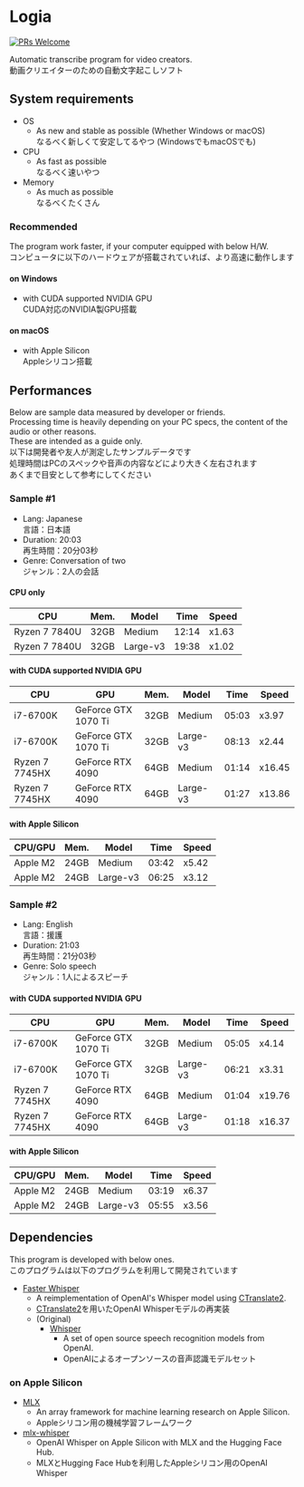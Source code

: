# Logia

[![PRs Welcome](https://img.shields.io/badge/PRs-welcome-brightgreen.svg?style=flat-square)](https://makeapullrequest.com)

Automatic transcribe program for video creators.  
動画クリエイターのための自動文字起こしソフト

## System requirements

* OS
  * As new and stable as possible (Whether Windows or macOS)  
    なるべく新しくて安定してるやつ (WindowsでもmacOSでも)
* CPU
  * As fast as possible  
    なるべく速いやつ
* Memory
  * As much as possible  
    なるべくたくさん

### Recommended

The program work faster, if your computer equipped with below H/W.  
コンピュータに以下のハードウェアが搭載されていれば、より高速に動作します

#### on Windows
* with CUDA supported NVIDIA GPU  
  CUDA対応のNVIDIA製GPU搭載

#### on macOS
* with Apple Silicon  
  Appleシリコン搭載

## Performances

Below are sample data measured by developer or friends.  
Processing time is heavily depending on your PC specs, the content of the audio or other reasons.  
These are intended as a guide only.  
以下は開発者や友人が測定したサンプルデータです  
処理時間はPCのスペックや音声の内容などにより大きく左右されます  
あくまで目安として参考にしてください

### Sample #1
* Lang: Japanese  
  言語：日本語
* Duration: 20:03  
  再生時間：20分03秒
* Genre: Conversation of two  
  ジャンル：2人の会話

#### CPU only
| CPU           | Mem. | Model    | Time  | Speed |
|---------------|------|----------|-------|-------|
| Ryzen 7 7840U | 32GB | Medium   | 12:14 | x1.63 |
| Ryzen 7 7840U | 32GB | Large-v3 | 19:38 | x1.02 |

#### with CUDA supported NVIDIA GPU
| CPU            | GPU                 | Mem. | Model    | Time  | Speed  |
|----------------|---------------------|------|----------|-------|--------|
| i7-6700K       | GeForce GTX 1070 Ti | 32GB | Medium   | 05:03 | x3.97  |
| i7-6700K       | GeForce GTX 1070 Ti | 32GB | Large-v3 | 08:13 | x2.44  |
| Ryzen 7 7745HX | GeForce RTX 4090    | 64GB | Medium   | 01:14 | x16.45 |
| Ryzen 7 7745HX | GeForce RTX 4090    | 64GB | Large-v3 | 01:27 | x13.86 |

#### with Apple Silicon
| CPU/GPU  | Mem. | Model    | Time  | Speed |
|----------|------|----------|-------|-------|
| Apple M2 | 24GB | Medium   | 03:42 | x5.42 |
| Apple M2 | 24GB | Large-v3 | 06:25 | x3.12 |

### Sample #2
* Lang: English  
  言語：援護
* Duration: 21:03  
  再生時間：21分03秒
* Genre: Solo speech  
  ジャンル：1人によるスピーチ

#### with CUDA supported NVIDIA GPU
| CPU            | GPU                 | Mem. | Model    | Time  | Speed  |
|----------------|---------------------|------|----------|-------|--------|
| i7-6700K       | GeForce GTX 1070 Ti | 32GB | Medium   | 05:05 | x4.14  |
| i7-6700K       | GeForce GTX 1070 Ti | 32GB | Large-v3 | 06:21 | x3.31  |
| Ryzen 7 7745HX | GeForce RTX 4090    | 64GB | Medium   | 01:04 | x19.76 |
| Ryzen 7 7745HX | GeForce RTX 4090    | 64GB | Large-v3 | 01:18 | x16.37 |

#### with Apple Silicon
| CPU/GPU  | Mem. | Model     | Time  | Speed |
|----------|------|-----------|-------|-------|
| Apple M2 | 24GB | Medium    | 03:19 | x6.37 |
| Apple M2 | 24GB | Large-v3  | 05:55 | x3.56 |

## Dependencies

This program is developed with below ones.  
このプログラムは以下のプログラムを利用して開発されています

* [Faster Whisper](https://github.com/SYSTRAN/faster-whisper)
  * A reimplementation of OpenAI's Whisper model using [CTranslate2](https://github.com/OpenNMT/CTranslate2/).
  * [CTranslate2](https://github.com/OpenNMT/CTranslate2/)を用いたOpenAI Whisperモデルの再実装
  * (Original)
    * [Whisper](https://github.com/openai/whisper)
      * A set of open source speech recognition models from OpenAI.
      * OpenAIによるオープンソースの音声認識モデルセット

### on Apple Silicon

* [MLX](https://github.com/ml-explore/mlx)
  * An array framework for machine learning research on Apple Silicon.
  * Appleシリコン用の機械学習フレームワーク
* [mlx-whisper](https://github.com/ml-explore/mlx-examples/tree/main/whisper)
  * OpenAI Whisper on Apple Silicon with MLX and the Hugging Face Hub.
  * MLXとHugging Face Hubを利用したAppleシリコン用のOpenAI Whisper
